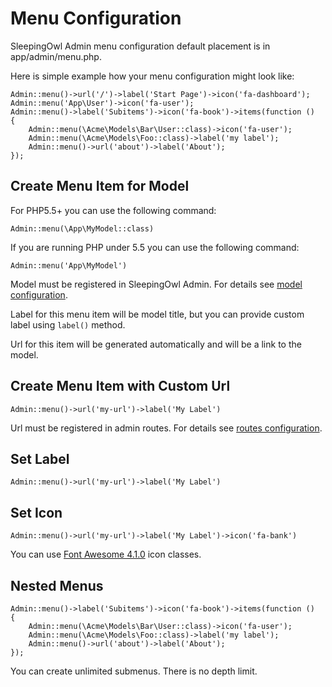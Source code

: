 # Menu Configuration

SleepingOwl Admin menu configuration default placement is in app/admin/menu.php.

Here is simple example how your menu configuration might look like:

	Admin::menu()->url('/')->label('Start Page')->icon('fa-dashboard');
	Admin::menu('App\User')->icon('fa-user');
	Admin::menu()->label('Subitems')->icon('fa-book')->items(function ()
	{
	    Admin::menu(\Acme\Models\Bar\User::class)->icon('fa-user');
	    Admin::menu(\Acme\Models\Foo::class)->label('my label');
	    Admin::menu()->url('about')->label('About');
	});

## Create Menu Item for Model

For PHP5.5+ you can use the following command:

	Admin::menu(\App\MyModel::class)

If you are running PHP under 5.5 you can use the following command:

	Admin::menu('App\MyModel')	


Model must be registered in SleepingOwl Admin. For details see [model configuration](/{{version}}/configuration_model).

Label for this menu item will be model title, but you can provide custom label using `label()` method.

Url for this item will be generated automatically and will be a link to the model.	

## Create Menu Item with Custom Url

	Admin::menu()->url('my-url')->label('My Label')

Url must be registered in admin routes. For details see [routes configuration](/{{version}}/configuration_routes).

## Set Label

	Admin::menu()->url('my-url')->label('My Label')

## Set Icon

	Admin::menu()->url('my-url')->label('My Label')->icon('fa-bank')

You can use <a href="http://fortawesome.github.io/Font-Awesome/icons/" target="_blank">Font Awesome 4.1.0</a> icon classes.

## Nested Menus

	Admin::menu()->label('Subitems')->icon('fa-book')->items(function ()
	{
	    Admin::menu(\Acme\Models\Bar\User::class)->icon('fa-user');
	    Admin::menu(\Acme\Models\Foo::class)->label('my label');
	    Admin::menu()->url('about')->label('About');
	});

You can create unlimited submenus. There is no depth limit.	